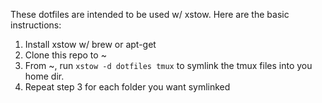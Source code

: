 These dotfiles are intended to be used w/ xstow. Here are the basic instructions:

1. Install xstow w/ brew or apt-get
2. Clone this repo to ~
3. From ~, run `xstow -d dotfiles tmux` to symlink the tmux files into you home dir.
4. Repeat step 3 for each folder you want symlinked
